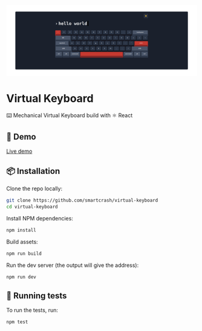 ![screenshot](./screenshot.png)

# Virtual Keyboard

⌨️ Mechanical Virtual Keyboard build with ⚛️ React

## 🚀 Demo

[Live demo](https://smartcrash.github.io/virtual-keyboard/)

## 📦 Installation

Clone the repo locally:

```sh
git clone https://github.com/smartcrash/virtual-keyboard
cd virtual-keyboard
```

Install NPM dependencies:

```sh
npm install
```

Build assets:

```sh
npm run build
```

Run the dev server (the output will give the address):

```sh
npm run dev
```

## 🧪 Running tests

To run the tests, run:

```
npm test
```
